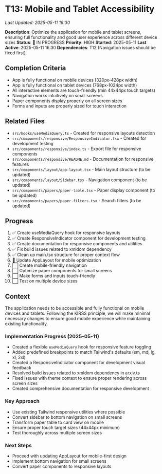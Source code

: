 # T13: Mobile and Tablet Accessibility
*Last Updated: 2025-05-11 16:30*

**Description**: Optimize the application for mobile and tablet screens, ensuring full functionality and good user experience across different device sizes
**Status**: 🔄 IN PROGRESS
**Priority**: HIGH
**Started**: 2025-05-11
**Last Active**: 2025-05-11 16:30
**Dependencies**: T12 (Navigation issues should be fixed first)

## Completion Criteria
- App is fully functional on mobile devices (320px-428px width)
- App is fully functional on tablet devices (768px-1024px width)
- All interactive elements are touch-friendly (min 44x44px touch targets)
- Navigation works intuitively on small screens
- Paper components display properly on all screen sizes
- Forms and inputs are properly sized for touch interaction

## Related Files
- `src/hooks/useMediaQuery.ts` - Created for responsive layouts detection
- `src/components/responsive/ResponsiveIndicator.tsx` - Created for development testing
- `src/components/responsive/index.ts` - Export file for responsive components
- `src/components/responsive/README.md` - Documentation for responsive features
- `src/components/layout/app-layout.tsx` - Main layout structure (to be updated)
- `src/components/layout/Sidebar.tsx` - Navigation component (to be updated)
- `src/components/papers/paper-table.tsx` - Paper display component (to be updated)
- `src/components/papers/paper-filters.tsx` - Search filters (to be updated)

## Progress
1. ✅ Create useMediaQuery hook for responsive layouts
2. ✅ Create ResponsiveIndicator component for development testing
3. ✅ Create documentation for responsive components and utilities
4. ✅ Fix build issues related to xmldom dependency
5. ✅ Clean up main.tsx structure for proper context flow
6. 🔄 Update AppLayout for mobile optimization
7. ⬜ Create mobile-friendly navigation
8. ⬜ Optimize paper components for small screens
9. ⬜ Make forms and inputs touch-friendly
10. ⬜ Test on multiple device sizes

## Context
The application needs to be accessible and fully functional on mobile devices and tablets. Following the KIRSS principle, we will make minimal necessary changes to ensure good mobile experience while maintaining existing functionality.

### Implementation Progress (2025-05-11)
- Created a flexible `useMediaQuery` hook for responsive feature toggling
- Added predefined breakpoints to match Tailwind's defaults (sm, md, lg, xl, 2xl)
- Created a ResponsiveIndicator component for development visual feedback
- Resolved build issues related to xmldom dependency in arxiv.ts
- Fixed issues with theme context to ensure proper rendering across screen sizes
- Created comprehensive documentation for responsive development

### Key Approach
- Use existing Tailwind responsive utilities where possible
- Convert sidebar to bottom navigation on small screens
- Transform paper table to card view on mobile
- Ensure proper touch target sizes (44x44px minimum)
- Test thoroughly across multiple screen sizes

### Next Steps
- Proceed with updating AppLayout for mobile-first design
- Implement bottom navigation for small screens
- Convert paper components to responsive layouts